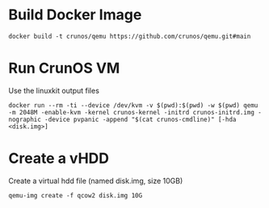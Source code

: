 # Build Docker Image

```
docker build -t crunos/qemu https://github.com/crunos/qemu.git#main
```

# Run CrunOS VM

Use the linuxkit output files
```
docker run --rm -ti --device /dev/kvm -v $(pwd):$(pwd) -w $(pwd) qemu -m 2048M -enable-kvm -kernel crunos-kernel -initrd crunos-initrd.img -nographic -device pvpanic -append "$(cat crunos-cmdline)" [-hda <disk.img>]
```

# Create a vHDD

Create a virtual hdd file (named disk.img, size 10GB)
```
qemu-img create -f qcow2 disk.img 10G
```
